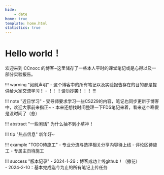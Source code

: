 ```yaml
---
hide:
    - date
home: true
template: home.html
statistics: true
---
```


# Hello world！

欢迎来到 CCnocc 的博客~这里储存了一些本人平时的课堂笔记或是心得以及一部分实验报告。

!!! warning "阅前声明"
    - 这个博客中的所有笔记以及实验报告存在的目的都是提供给大家交流学习！
    - ！！！请勿抄袭！！！ !!!

!!! note "近日学习"
	- 受导师要求学习一些CS229的内容，笔记也同步更新于博客中，欢迎大家前来指正~
	- 本来还想找时间整理一下FDS笔记来着，看来这个寒假是没时间了（悲）

!!! abstract "一些闲话"
	为什么抽不到小草神！

!!! tip "热点信息"
	新年好~

!!! example "TODO待施工"
	- 专业分流与选择相关分享内容待上线
	- 评论区待施工
	- 专属主页待施工

!!! success "版本记录"
	- 2024-1-26：博客成功上线github！（撒花）<br>
	- 2024-2-10：基本完成迄今为止的所有笔记上传任务 <br>
